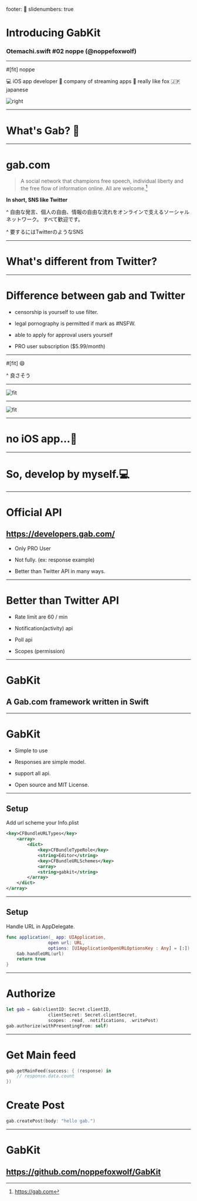 footer: 🦊
slidenumbers: true

# Introducing GabKit

### Otemachi.swift \#02 noppe (@noppefoxwolf)

---

#[fit] noppe

💻 iOS app developer
🏢 company of streaming apps
🦊 really like fox
🇯🇵 japanese

![right](profile.png)

---

# What's Gab? 🤔

---

# gab.com

> A social network that champions free speech, individual liberty and the free flow of information online. All are welcome.[^1]

**In short, SNS like Twitter**

[^1]:https://gab.com

^ 自由な発言、個人の自由、情報の自由な流れをオンラインで支えるソーシャルネットワーク。 すべて歓迎です。

^ 要するにはTwitterのようなSNS

---

# What's different from Twitter?

---

# Difference between gab and Twitter

- censorship is yourself to use filter.

- legal pornography is permitted if mark as #NSFW.

- able to apply for approval users yourself

- PRO user subscription ($5.99/month)

---

#[fit] 😄

^ 良さそう

---

![fit](web.png)

---

![fit](noios.png)

---

# no iOS app...🧐

---

# So, develop by myself.💻

---

# Official API

## https://developers.gab.com/

- Only PRO User

- Not fully. (ex: response example)

- Better than Twitter API in many ways.

---

# Better than Twitter API

- Rate limit are 60 / min

- Notification(activity) api

- Poll api

- Scopes (permission)

---

# GabKit
## A Gab.com framework written in Swift

---

# GabKit

- Simple to use

- Responses are simple model.

- support all api.

- Open source and MIT License.

---

## Setup

Add url scheme your Info.plist

```xml
<key>CFBundleURLTypes</key>
	<array>
		<dict>
			<key>CFBundleTypeRole</key>
			<string>Editor</string>
			<key>CFBundleURLSchemes</key>
			<array>
			<string>gabkit</string>
		</array>
	</dict>
</array>
```

---

## Setup

Handle URL in AppDelegate.

```swift
func application(_ app: UIApplication,
                open url: URL, 
                options: [UIApplicationOpenURLOptionsKey : Any] = [:]) -> Bool {
    Gab.handleURL(url)
    return true
}
```

---

# Authorize

```swift
let gab = Gab(clientID: Secret.clientID,
                clientSecret: Secret.clientSecret,
                scopes: .read, .notifications, .writePost)
gab.authorize(withPresentingFrom: self)
```

---

# Get Main feed

```swift
gab.getMainFeed(success: { (response) in
    // response.data.count
})
```

# Create Post

```swift
gab.createPost(body: "hello gab.")
```

---

# GabKit
## https://github.com/noppefoxwolf/GabKit
